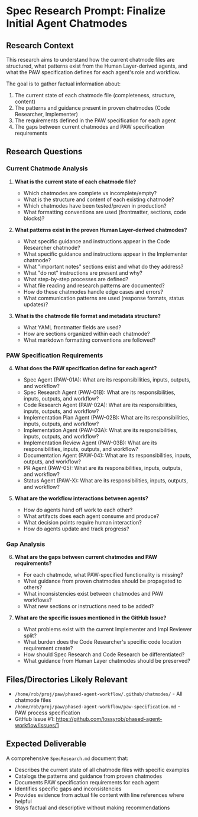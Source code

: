 # Spec Research Prompt: Finalize Initial Agent Chatmodes

## Research Context

This research aims to understand how the current chatmode files are structured, what patterns exist from the Human Layer-derived agents, and what the PAW specification defines for each agent's role and workflow.

The goal is to gather factual information about:
1. The current state of each chatmode file (completeness, structure, content)
2. The patterns and guidance present in proven chatmodes (Code Researcher, Implementer)
3. The requirements defined in the PAW specification for each agent
4. The gaps between current chatmodes and PAW specification requirements

## Research Questions

### Current Chatmode Analysis

1. **What is the current state of each chatmode file?**
   - Which chatmodes are complete vs incomplete/empty?
   - What is the structure and content of each existing chatmode?
   - Which chatmodes have been tested/proven in production?
   - What formatting conventions are used (frontmatter, sections, code blocks)?

2. **What patterns exist in the proven Human Layer-derived chatmodes?**
   - What specific guidance and instructions appear in the Code Researcher chatmode?
   - What specific guidance and instructions appear in the Implementer chatmode?
   - What "important notes" sections exist and what do they address?
   - What "do not" instructions are present and why?
   - What step-by-step processes are defined?
   - What file reading and research patterns are documented?
   - How do these chatmodes handle edge cases and errors?
   - What communication patterns are used (response formats, status updates)?

3. **What is the chatmode file format and metadata structure?**
   - What YAML frontmatter fields are used?
   - How are sections organized within each chatmode?
   - What markdown formatting conventions are followed?

### PAW Specification Requirements

4. **What does the PAW specification define for each agent?**
   - Spec Agent (PAW-01A): What are its responsibilities, inputs, outputs, and workflow?
   - Spec Research Agent (PAW-01B): What are its responsibilities, inputs, outputs, and workflow?
   - Code Research Agent (PAW-02A): What are its responsibilities, inputs, outputs, and workflow?
   - Implementation Plan Agent (PAW-02B): What are its responsibilities, inputs, outputs, and workflow?
   - Implementation Agent (PAW-03A): What are its responsibilities, inputs, outputs, and workflow?
   - Implementation Review Agent (PAW-03B): What are its responsibilities, inputs, outputs, and workflow?
   - Documentation Agent (PAW-04): What are its responsibilities, inputs, outputs, and workflow?
   - PR Agent (PAW-05): What are its responsibilities, inputs, outputs, and workflow?
   - Status Agent (PAW-X): What are its responsibilities, inputs, outputs, and workflow?

5. **What are the workflow interactions between agents?**
   - How do agents hand off work to each other?
   - What artifacts does each agent consume and produce?
   - What decision points require human interaction?
   - How do agents update and track progress?

### Gap Analysis

6. **What are the gaps between current chatmodes and PAW requirements?**
   - For each chatmode, what PAW-specified functionality is missing?
   - What guidance from proven chatmodes should be propagated to others?
   - What inconsistencies exist between chatmodes and PAW workflows?
   - What new sections or instructions need to be added?

7. **What are the specific issues mentioned in the GitHub Issue?**
   - What problems exist with the current Implementer and Impl Reviewer split?
   - What burden does the Code Researcher's specific code location requirement create?
   - How should Spec Research and Code Research be differentiated?
   - What guidance from Human Layer chatmodes should be preserved?

## Files/Directories Likely Relevant

- `/home/rob/proj/paw/phased-agent-workflow/.github/chatmodes/` - All chatmode files
- `/home/rob/proj/paw/phased-agent-workflow/paw-specification.md` - PAW process specification
- GitHub Issue #1: https://github.com/lossyrob/phased-agent-workflow/issues/1

## Expected Deliverable

A comprehensive `SpecResearch.md` document that:
- Describes the current state of all chatmode files with specific examples
- Catalogs the patterns and guidance from proven chatmodes
- Documents PAW specification requirements for each agent
- Identifies specific gaps and inconsistencies
- Provides evidence from actual file content with line references where helpful
- Stays factual and descriptive without making recommendations
